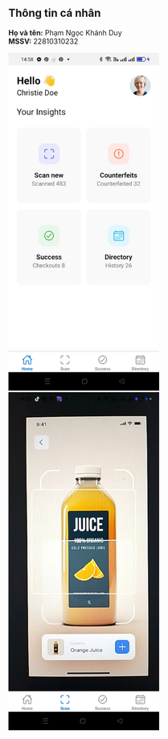 ## Thông tin cá nhân

**Họ và tên:** Phạm Ngọc Khánh Duy  
**MSSV:** 22810310232

<img src="./assets/home.jpg" alt="Screenshot" width="300" />
<img src="./assets/scan.jpg" alt="Screenshot" width="300" />
